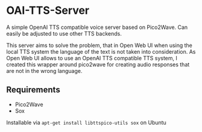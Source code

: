 # OAI-TTS-Server
A simple OpenAI TTS compatible voice server based on Pico2Wave. Can easily be adjusted to use other TTS backends.

This server aims to solve the problem, that in Open Web UI when using the local TTS system the language of the text is not taken into consideration. As Open Web UI allows to use an OpenAI TTS compatible TTS system, I created this wrapper around pico2wave for creating audio responses that are not in the wrong language.


## Requirements

- Pico2Wave
- Sox

Installable via `apt-get install libttspico-utils sox` on Ubuntu
